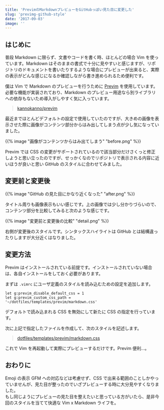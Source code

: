 ```yaml
---
title: 'PrevimのMarkdownプレビューをGitHubっぽい見た目に変更した'
slug: 'previmg-github-style'
date: '2017-09-03'
image: ''
---
```


## はじめに

普段 Markdown に限らず、文書やコードを書く時、ほとんどの場合 Vim を使っています。Markdown はそのままの書式で十分に見やすいと感じますが、リポジトリのドキュメントを書いたりするような場合にプレビューが出来ると、実際の表示がどんな感じになるか確認しながら書き進められるため便利です。

僕は Vim で Markdown のプレビューを行うために [Previm](https://github.com/kannokanno/previm) を使用しています。必要な機能が実装されており、Markdown のプレビュー用途なら別ライブラリへの依存もないため導入がしやすく気に入っています。

> [kannokanno/previm](https://github.com/kannokanno/previm)

最近までほとんどデフォルトの設定で使用していたのですが、大きめの画像を表示させた際に画像がコンテンツ部分からはみ出してしまう点が少し気になっていました。

{{% image "画像がコンテンツからはみ出てしまう" "before.png" %}}

Previm では CSS の変更がサポートされているので該当部分だけさくっと修正しようと思い立ったのですが、せっかくなのでリポジトリで表示される内容に近いほうが良いと思い GitHub のスタイルに合わせてみました。

## 変更前と変更後

{{% image "GitHub の見た目にかなり近くなった" "after.png" %}}

タイトル周りも画像表示もいい感じです。上の画像では少し分かりづらいので、コンテンツ部分を比較してみると次のような感じです。

{{% image "変更前と変更後の比較" "detail.png" %}}

右側が変更後のスタイルです。シンタックスハイライトは GitHub とは結構違ったりしますが大分近くはなりました。

## 変更方法

Previm はインストールされている前提です。インストールされていない場合は、各自インストールをしておく必要があります。

まずは `.vimrc` にユーザ定義のスタイルを読み込むための設定を追加します。

```vim:.vimrc
let g:previm_disable_default_css = 1
let g:previm_custom_css_path = '~/dotfiles/templates/previm/markdown.css'
```

デフォルトで読み込まれる CSS を無効にして新たに CSS の指定を行っています。

次に上記で指定したファイルを作成して、次のスタイルを記述します。

> [dotfiles/templates/previm/markdown.css](https://github.com/tsuyoshiwada/dotfiles/blob/9023005bb30d4d895f69233156dd6f488d29e841/templates/previm/markdown.css)

これで Vim を再起動して実際にプレビューするだけです。Previm 便利...。

## おわりに

Emoji の表示 GFM への対応などは考慮せず、CSS で出来る範囲のことしかやっていませんが、見た目が整ったのでいざプレビューする時に大分見やすくなりました。  
もし同じようにプレビューの見た目を整えたいと思っている方がいたら、是非今回のスタイルを当てて快適な Vim x Markdown ライフを。
